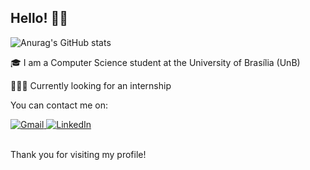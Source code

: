 ## Hello! 🙋🏻

![Anurag's GitHub stats](https://github-readme-stats.vercel.app/api?username=AyrlaCosta&show_icons=true&theme=cobalt)

🎓 I am a Computer Science student at the University of Brasília (UnB)

👩🏽‍💻 Currently looking for an internship

You can contact me on:
<div>
  <a href="mailto:ayrladani@gmail.com"><img alt="Gmail" src="https://img.shields.io/badge/Gmail-D14836?style=for-the-badge&logo=gmail&logoColor=white">
  </a>
  <a href="https://www.linkedin.com/in/ayrla-costa-08817a1b1/"><img alt="LinkedIn" src="https://img.shields.io/badge/LinkedIn-0077B5?style=for-the-badge&logo=linkedin&logoColor=white">
  </a>
</div>
<br>

Thank you for visiting my profile! 
